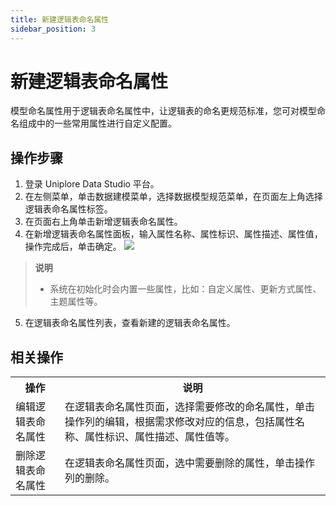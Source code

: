 ```yaml
---
title: 新建逻辑表命名属性
sidebar_position: 3
---
```


# 新建逻辑表命名属性
模型命名属性用于逻辑表命名属性中，让逻辑表的命名更规范标准，您可对模型命名组成中的一些常用属性进行自定义配置。

## 操作步骤
1. 登录 Uniplore Data Studio 平台。
2. 在左侧菜单，单击数据建模菜单，选择数据模型规范菜单，在页面左上角选择逻辑表命名属性标签。
3. 在页面右上角单击新增逻辑表命名属性。
4. 在新增逻辑表命名属性面板，输入属性名称、属性标识、属性描述、属性值，操作完成后，单击确定。
[![](https://uniplore-docs.oss-cn-chengdu.aliyuncs.com/datastudio/data-model/create-attr.png)](https://uniplore-docs.oss-cn-chengdu.aliyuncs.com/datastudio/data-model/create-attr.png)

>**说明**
>- 系统在初始化时会内置一些属性，比如：自定义属性、更新方式属性、主题属性等。

5. 在逻辑表命名属性列表，查看新建的逻辑表命名属性。

## 相关操作
<table>
    <tr>
        <th>操作</th>
        <th>说明</th>
    </tr>
    <tr>
        <td>编辑逻辑表命名属性</td>
        <td>在逻辑表命名属性页面，选择需要修改的命名属性，单击操作列的编辑，根据需求修改对应的信息，包括属性名称、属性标识、属性描述、属性值等。</td>
    </tr>
    <tr>
        <td>删除逻辑表命名属性</td>
        <td>在逻辑表命名属性页面，选中需要删除的属性，单击操作列的删除。</td>
    </tr>
</table>